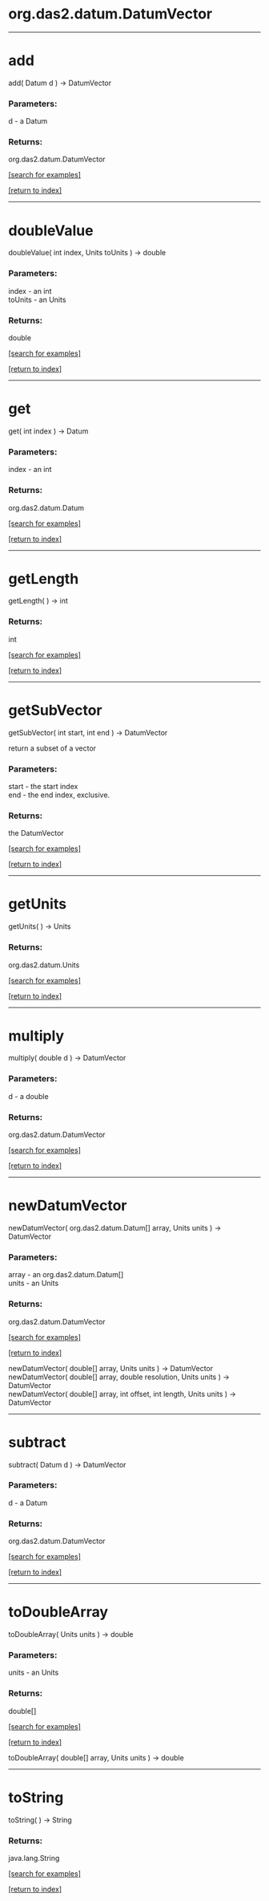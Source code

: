 # org.das2.datum.DatumVector



***
<a name="add"></a>
# add
add( Datum d ) &rarr; DatumVector



### Parameters:
d - a Datum

### Returns:
org.das2.datum.DatumVector


<a href="https://github.com/autoplot/dev/search?q=add&unscoped_q=add">[search for examples]</a>

<a href="https://github.com/autoplot/documentation/blob/master/javadoc/index-all.md">[return to index]</a>

***
<a name="doubleValue"></a>
# doubleValue
doubleValue( int index, Units toUnits ) &rarr; double



### Parameters:
index - an int
<br>toUnits - an Units

### Returns:
double


<a href="https://github.com/autoplot/dev/search?q=doubleValue&unscoped_q=doubleValue">[search for examples]</a>

<a href="https://github.com/autoplot/documentation/blob/master/javadoc/index-all.md">[return to index]</a>

***
<a name="get"></a>
# get
get( int index ) &rarr; Datum



### Parameters:
index - an int

### Returns:
org.das2.datum.Datum


<a href="https://github.com/autoplot/dev/search?q=get&unscoped_q=get">[search for examples]</a>

<a href="https://github.com/autoplot/documentation/blob/master/javadoc/index-all.md">[return to index]</a>

***
<a name="getLength"></a>
# getLength
getLength(  ) &rarr; int



### Returns:
int


<a href="https://github.com/autoplot/dev/search?q=getLength&unscoped_q=getLength">[search for examples]</a>

<a href="https://github.com/autoplot/documentation/blob/master/javadoc/index-all.md">[return to index]</a>

***
<a name="getSubVector"></a>
# getSubVector
getSubVector( int start, int end ) &rarr; DatumVector

return a subset of a vector

### Parameters:
start - the start index
<br>end - the end index, exclusive.

### Returns:
the DatumVector

<a href="https://github.com/autoplot/dev/search?q=getSubVector&unscoped_q=getSubVector">[search for examples]</a>

<a href="https://github.com/autoplot/documentation/blob/master/javadoc/index-all.md">[return to index]</a>

***
<a name="getUnits"></a>
# getUnits
getUnits(  ) &rarr; Units



### Returns:
org.das2.datum.Units


<a href="https://github.com/autoplot/dev/search?q=getUnits&unscoped_q=getUnits">[search for examples]</a>

<a href="https://github.com/autoplot/documentation/blob/master/javadoc/index-all.md">[return to index]</a>

***
<a name="multiply"></a>
# multiply
multiply( double d ) &rarr; DatumVector



### Parameters:
d - a double

### Returns:
org.das2.datum.DatumVector


<a href="https://github.com/autoplot/dev/search?q=multiply&unscoped_q=multiply">[search for examples]</a>

<a href="https://github.com/autoplot/documentation/blob/master/javadoc/index-all.md">[return to index]</a>

***
<a name="newDatumVector"></a>
# newDatumVector
newDatumVector( org.das2.datum.Datum[] array, Units units ) &rarr; DatumVector



### Parameters:
array - an org.das2.datum.Datum[]
<br>units - an Units

### Returns:
org.das2.datum.DatumVector


<a href="https://github.com/autoplot/dev/search?q=newDatumVector&unscoped_q=newDatumVector">[search for examples]</a>

<a href="https://github.com/autoplot/documentation/blob/master/javadoc/index-all.md">[return to index]</a>

newDatumVector( double[] array, Units units ) &rarr; DatumVector<br>
newDatumVector( double[] array, double resolution, Units units ) &rarr; DatumVector<br>
newDatumVector( double[] array, int offset, int length, Units units ) &rarr; DatumVector<br>
***
<a name="subtract"></a>
# subtract
subtract( Datum d ) &rarr; DatumVector



### Parameters:
d - a Datum

### Returns:
org.das2.datum.DatumVector


<a href="https://github.com/autoplot/dev/search?q=subtract&unscoped_q=subtract">[search for examples]</a>

<a href="https://github.com/autoplot/documentation/blob/master/javadoc/index-all.md">[return to index]</a>

***
<a name="toDoubleArray"></a>
# toDoubleArray
toDoubleArray( Units units ) &rarr; double



### Parameters:
units - an Units

### Returns:
double[]


<a href="https://github.com/autoplot/dev/search?q=toDoubleArray&unscoped_q=toDoubleArray">[search for examples]</a>

<a href="https://github.com/autoplot/documentation/blob/master/javadoc/index-all.md">[return to index]</a>

toDoubleArray( double[] array, Units units ) &rarr; double<br>
***
<a name="toString"></a>
# toString
toString(  ) &rarr; String



### Returns:
java.lang.String


<a href="https://github.com/autoplot/dev/search?q=toString&unscoped_q=toString">[search for examples]</a>

<a href="https://github.com/autoplot/documentation/blob/master/javadoc/index-all.md">[return to index]</a>

